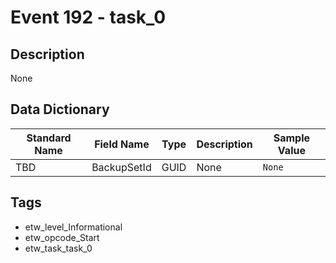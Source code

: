 # Event 192 - task_0

## Description
None

## Data Dictionary
|Standard Name|Field Name|Type|Description|Sample Value|
|---|---|---|---|---|
|TBD|BackupSetId|GUID|None|`None`|

## Tags
* etw_level_Informational
* etw_opcode_Start
* etw_task_task_0